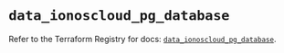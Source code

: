# `data_ionoscloud_pg_database`

Refer to the Terraform Registry for docs: [`data_ionoscloud_pg_database`](https://registry.terraform.io/providers/ionos-cloud/ionoscloud/6.4.14/docs/data-sources/pg_database).
